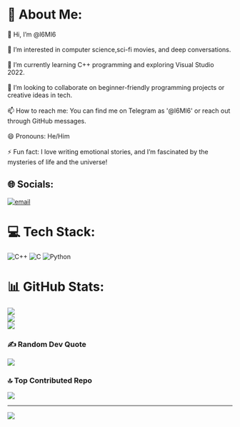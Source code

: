 # 💫 About Me:
👋 Hi, I’m @l6Ml6<br><br>👀 I’m interested in computer science,sci-fi movies, and deep conversations.<br><br>🌱 I’m currently learning C++ programming and exploring Visual Studio 2022.<br><br>💞️ I’m looking to collaborate on beginner-friendly programming projects or creative ideas in tech.<br><br>📫 How to reach me: You can find me on Telegram as '@l6Ml6' or reach out through GitHub messages.<br><br>😄 Pronouns: He/Him<br><br>⚡ Fun fact: I love writing emotional stories, and I’m fascinated by the mysteries of life and the universe!


## 🌐 Socials:
[![email](https://img.shields.io/badge/Email-D14836?logo=gmail&logoColor=white)](mailto:twimmti@gmail.com) 

# 💻 Tech Stack:
![C++](https://img.shields.io/badge/c++-%2300599C.svg?style=for-the-badge&logo=c%2B%2B&logoColor=white) ![C](https://img.shields.io/badge/C-00599C?style=for-the-badge&logo=c&logoColor=white) ![Python](https://img.shields.io/badge/python-3670A0?style=for-the-badge&logo=python&logoColor=white)
# 📊 GitHub Stats:
![](https://github-readme-stats.vercel.app/api?username=l6ml6&theme=dark&hide_border=false&include_all_commits=false&count_private=false)<br/>
![](https://github-readme-streak-stats.herokuapp.com/?user=l6ml6&theme=dark&hide_border=false)<br/>
![](https://github-readme-stats.vercel.app/api/top-langs/?username=l6ml6&theme=dark&hide_border=false&include_all_commits=false&count_private=false&layout=compact)

### ✍️ Random Dev Quote
![](https://quotes-github-readme.vercel.app/api?type=horizontal&theme=radical)

### 🔝 Top Contributed Repo
![](https://github-contributor-stats.vercel.app/api?username=l6ml6&limit=5&theme=dark&combine_all_yearly_contributions=true)

---
[![](https://visitcount.itsvg.in/api?id=l6ml6&icon=5&color=4)](https://visitcount.itsvg.in)
